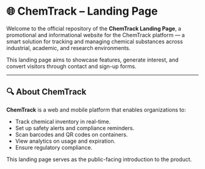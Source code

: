 # 🌐 ChemTrack – Landing Page

Welcome to the official repository of the **ChemTrack Landing Page**, a promotional and informational website for the ChemTrack platform — a smart solution for tracking and managing chemical substances across industrial, academic, and research environments.

This landing page aims to showcase features, generate interest, and convert visitors through contact and sign-up forms.

---

## 🔍 About ChemTrack

**ChemTrack** is a web and mobile platform that enables organizations to:

- Track chemical inventory in real-time.
- Set up safety alerts and compliance reminders.
- Scan barcodes and QR codes on containers.
- View analytics on usage and expiration.
- Ensure regulatory compliance.

This landing page serves as the public-facing introduction to the product.
